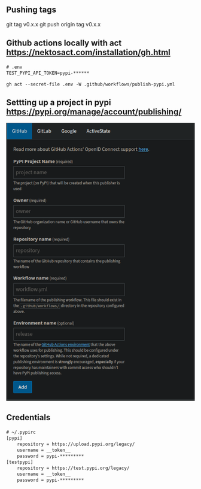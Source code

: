 ## Pushing tags
git tag v0.x.x
git push origin tag v0.x.x

## Github actions locally with act https://nektosact.com/installation/gh.html
```
# .env
TEST_PYPI_API_TOKEN=pypi-******
```
```
gh act --secret-file .env -W .github/workflows/publish-pypi.yml
```
## Settting up a project in pypi https://pypi.org/manage/account/publishing/
![](pypi_publishing_configuration_dark_theme.png)

## Credentials
```
# ~/.pypirc
[pypi]
    repository = https://upload.pypi.org/legacy/
    username = __token__
    password = pypi-*********
[testpypi]
    repository = https://test.pypi.org/legacy/
    username = __token__
    password = pypi-*********
```